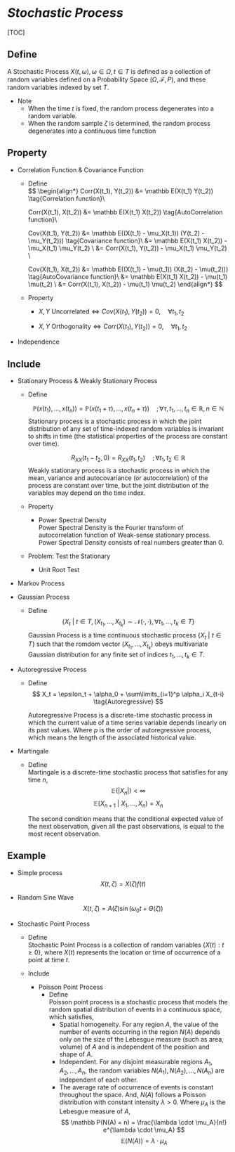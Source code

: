 # $Stochastic\ Process$

[TOC]

## Define  
A Stochastic Process $X(t, \omega), \omega \in \Omega, t \in T$ is defined as a collection of random variables defined on a Probability Space $(Ω, \mathcal F, P)$, and these random variables indexed by set $T$.

- Note
  - When the time $t$ is fixed, the random process degenerates into a random variable.
  - When the random sample $ζ$ is determined, the random process degenerates into a continuous time function

## Property

* Correlation Function & Covariance Function
  - Define  
    $$
    \begin{align*} 
      Corr(X(t_1), Y(t_2)) 
      &= \mathbb E(X(t_1) Y(t_2))  \tag{Correlation function}\\
    
      Corr(X(t_1), X(t_2)) 
      &= \mathbb E(X(t_1) X(t_2))  \tag{AutoCorrelation function}\\
    
      Cov(X(t_1), Y(t_2)) 
      &= \mathbb E((X(t_1) - \mu_X(t_1)) (Y(t_2) - \mu_Y(t_2)))  \tag{Covariance function}\\
      &= \mathbb E(X(t_1) X(t_2)) - \mu_X(t_1) \mu_Y(t_2)  \\
      &= Corr(X(t_1), Y(t_2)) - \mu_X(t_1) \mu_Y(t_2)  \\
    
      Cov(X(t_1), X(t_2)) 
      &= \mathbb E((X(t_1) - \mu(t_1)) (X(t_2) - \mu(t_2)))  \tag{AutoCovariance function}\\
      &= \mathbb E(X(t_1) X(t_2)) - \mu(t_1) \mu(t_2)  \\
      &= Corr(X(t_1), X(t_2)) - \mu(t_1) \mu(t_2) 
    \end{align*} 
    $$

  - Property  
    - $X, Y \ \text{Uncorrelated} \Leftrightarrow Cov(X(t_1), Y(t_2)) = 0, \quad \forall t_1, t_2$

    - $X, Y \ \text{Orthogonality} \Leftrightarrow Corr(X(t_1), Y(t_2)) = 0, \quad \forall t_1, t_2$

- Independence

## Include

* Stationary Process & Weakly Stationary Process
  - Define  

    $$
    \mathbb P (x(t_1), ... , x(t_n)) = \mathbb P (x(t_1+\tau), ..., x(t_n+\tau)) \quad ;\forall \tau, t_1, ..., t_n \in \mathbb R, n \in \mathbb N  \tag{Stationary}
    $$
    Stationary process is a stochastic process in which the joint distribution of any set of time-indexed random variables is invariant to shifts in time (the statistical properties of the process are constant over time).

    $$
    R_{XX}(t_1 - t_2 ,0) = R_{XX}(t_1, t_2) \quad; \forall t_1, t_2 \in \mathbb R  \tag{Weakly Stationary}
    $$
    Weakly stationary process is a stochastic process in which the mean, variance and autocovariance (or autocorrelation) of the process are constant over time, but the joint distribution of the variables may depend on the time index.
  - Property
    - Power Spectral Density  
      Power Spectral Density is the Fourier transform of autocorrelation function of Weak-sense stationary process.  
      Power Spectral Density consists of real numbers greater than 0.

  - Problem: Test the Stationary
    * Unit Root Test 

* Markov Process

* Gaussian Process

  * Define  
    $$
    \{X_t \ |\ t \in T, (X_{t_1},...,X_{t_k}) \sim \mathcal N(\cdot, \cdot), \forall t_1,...,t_k \in T\}
    $$
    Gaussian Process is a time continuous stochastic process $\{X_t \ |\ t \in T\}$ such that the romdom vector $(X_{t_1},...,X_{t_k})$ obeys multivariate Gaussian distribution for any finite set of indices $t_1,...,t_k \in T$.

* Autoregressive Process
  - Define  
    $$
    X_t = \epsilon_t + \alpha_0 + \sum\limits_{i=1}^p \alpha_i X_{t-i}  \tag{Autoregressive}
    $$

    Autoregressive Process is a discrete-time stochastic process in which the current value of a time series variable depends linearly on its past values. Where $p$ is the order of autoregressive process, which means the length of the associated historical value.

* Martingale 
  - Define  
    Martingale is a discrete-time stochastic process that satisfies for any time $n$,
    $$
    \mathbb E(|X_n|) < \infty
    $$
    $$
    \mathbb E(X_{n+1} \ |\ X_1, ..., X_n) = X_n
    $$

    The second condition means that the conditional expected value of the next observation, given all the past observations, is equal to the most recent observation.

## Example

- Simple process
  $$
  X(t, ζ) = X(ζ) f(t)
  $$

- Random Sine Wave
  $$
  X(t, ζ) = A(ζ) \sin(\omega_0 t + \Theta(ζ))
  $$

* Stochastic Point Process
  * Define  
    Stochastic Point Process is a collection of random variables $\{X(t) : t \ge 0\}$, where $X(t)$ represents the location or time of occurrence of a point at time $t$. 

  * Include
      * Poisson Point Process
        * Define  
          Poisson point process is a stochastic process that models the random spatial distribution of events in a continuous space, which satisfies,
          * Spatial homogeneity. For any region $A$, the value of the number of events occurring in the region $N(A)$ depends only on the size of the Lebesgue measure  (such as area, volume) of $A$ and is independent of the position and shape of $A$. 
          * Independent. For any disjoint measurable regions $A_1, A_2, \ldots, A_n$, the random variables $N(A_1), N(A_2), \ldots, N(A_n)$ are independent of each other.
          * The average rate of occurrence of events is constant throughout the space. And, $N(A)$ follows a Poisson distribution with constant intensity $\lambda> 0$. Where $\mu_A$ is the Lebesgue measure of $A$,
              $$
              \mathbb P(N(A) = n) = \frac{\lambda \cdot \mu_A}{n!} e^{\lambda \cdot \mu_A}
              $$
              $$
              \mathbb E(N(A)) = \lambda \cdot \mu_A
              $$